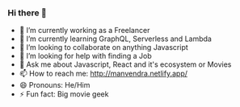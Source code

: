 ### Hi there 👋

- 🔭 I’m currently working as a Freelancer
- 🌱 I’m currently learning GraphQL, Serverless and Lambda
- 👯 I’m looking to collaborate on anything Javascript
- 🤔 I’m looking for help with finding a Job
- 💬 Ask me about Javascript, React and it's ecosystem or Movies
- 📫 How to reach me: http://manvendra.netlify.app/
- 😄 Pronouns: He/Him
- ⚡ Fun fact: Big movie geek
